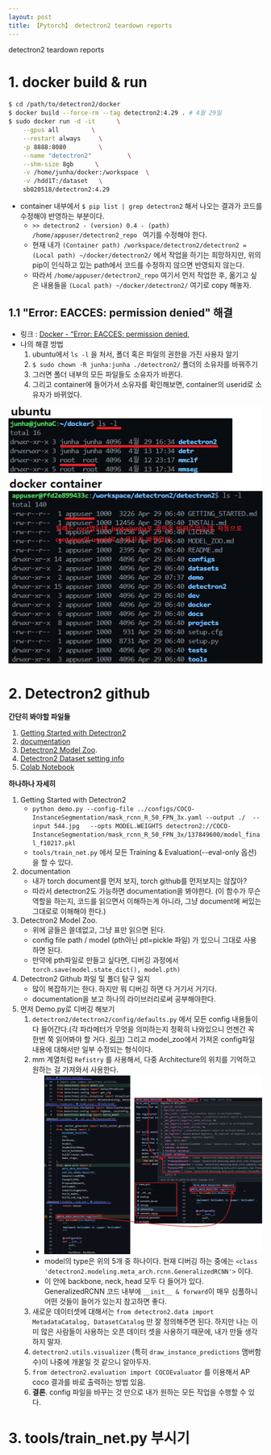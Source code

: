 ```yaml
---
layout: post
title: 【Pytorch】 detectron2 teardown reports
---
```


detectron2 teardown reports 

# 1. docker build & run

```sh
$ cd /path/to/detectron2/docker
$ docker build --force-rm --tag detectron2:4.29 . # 4월 29일
$ sudo docker run -d -it      \
    --gpus all         \
    --restart always     \
    -p 8888:8080         \
    --name "detectron2"          \
    --shm-size 8gb      \
    -v /home/junha/docker:/workspace  \
    -v /hdd1T:/dataset   \
    sb020518/detectron2:4.29
```

- container 내부에서 `$ pip list | grep detectron2` 해서 나오는 결과가 코드를 수정해야 반영하는 부분이다.
  - `>> detectron2 - (version) 0.4 - (path) /home/appuser/detectron2_repo ` 여기를 수정해야 한다. 
  - 현재 내가 `(Container path) /workspace/detectron2/detectron2 = (Local path) ~/docker/detectron2/` 에서 작업을 하기는 희망하지만, 위의 pip이 인식하고 있는 path에서 코드를 수정하지 않으면 반영되지 않는다.
  - 따라서 `/home/appuser/detectron2_repo` 여기서 먼저 작업한 후, 옮기고 싶은 내용들을 `(Local path) ~/docker/detectron2/` 여기로 copy 해놓자.



## 1.1 "Error: EACCES: permission denied" 해결

- 링크 : [Docker - “Error: EACCES: permission denied, ](https://stackoverflow.com/questions/55926705/docker-error-eacces-permission-denied-mkdir-project-node-modules-cache)
- 나의 해결 방법
  1. ubuntu에서 `ls -l` 을 처서, 폴더 혹은 파일의 권한을 가진 사용자 알기
  2. `$ sudo chown -R junha:junha ./detectron2/` 폴더의 소유자를 바꿔주기
  3. 그러면 폴더 내부의 모든 파일들도 소유자가 바뀐다.
  4. 그리고 container에 들어가서 소유자를 확인해보면, container의 userid로 소유자가 바뀌었다.     

![image-20210429172627484](https://github.com/junha1125/Imgaes_For_GitBlog/blob/master/Typora-rcv/image-20210429172627484.png?raw=tru)



# 2. Detectron2 github

**간단히 봐야할 파일들**

1. [Getting Started with Detectron2](https://detectron2.readthedocs.io/tutorials/getting_started.html)
2. [documentation](https://detectron2.readthedocs.org/)
3. [Detectron2 Model Zoo](https://github.com/facebookresearch/detectron2/blob/master/MODEL_ZOO.md).
4. [Detectron2 Dataset setting info](https://github.com/facebookresearch/detectron2/tree/master/datasets)
5. [Colab Notebook](https://colab.research.google.com/drive/16jcaJoc6bCFAQ96jDe2HwtXj7BMD_-m5)



**하나하나 자세히**

1. Getting Started with Detectron2
   - `python demo.py --config-file ../configs/COCO-InstanceSegmentation/mask_rcnn_R_50_FPN_3x.yaml --output ./  --input 544.jpg   --opts MODEL.WEIGHTS detectron2://COCO-InstanceSegmentation/mask_rcnn_R_50_FPN_3x/137849600/model_final_f10217.pkl`
   - `tools/train_net.py` 에서 모든 Training & Evaluation(--eval-only 옵션)을 할 수 있다. 
2. documentation
   - 내가 torch document를 먼저 보지, torch github를 먼저보지는 않잖아?
   - 따라서 detectron2도 가능하면 documentation을 봐야한다. (이 함수가 무슨 역할을 하는지, 코드를 읽으면서 이해하는게 아니라, 그냥 document에 써있는 그대로로 이해해야 한다.)
3. Detectron2 Model Zoo.
   - 위에 글들은 쓸데없고, 그냥 표만 읽으면 된다. 
   - config file path / model (pth아닌 ptl=pickle 파일) 가 있으니 그대로 사용하면 된다.
   - 만약에 pth파일로 만들고 싶다면, 디버깅 과정에서 `torch.save(model.state_dict(), model.pth)` 
4. Detectron2 Github 파일 및 폴더 탐구 일지
   - 많이 복잡하기는 한다. 하지만 뭐 디버깅 하면 다 거기서 거기다.
   - documentation을 보고 하나의 라이브러리로써 공부해야한다. 
5. 먼저 Demo.py로 디버깅 해보기
   1. `detectron2/detectron2/config/defaults.py` 에서 모든 config 내용들이 다 들어간다.(각 파라메터가 무엇을 의미하는지 정확히 나와있으니 언젠간 꼭 한번 쭉 읽어봐야 할 거다. [링크](https://github.com/facebookresearch/detectron2/blob/master/detectron2/config/defaults.py)) 그리고 model_zoo에서 가져온 config파일 내용에 대해서만 일부 수정되는 형식이다.
   2. mm 계열처럼 `Refistry` 를 사용해서, 다중 Architecture의 위치를 기억하고 원하는 걸 가져와서 사용한다.   
      - <img src="https://github.com/junha1125/Imgaes_For_GitBlog/blob/master/Typora-rcv/image-20210429214731195.png?raw=tru" alt="image-20210429214731195" style="zoom:80%;" />
      - model의 type은 위의 5개 중 하나이다. 현재 디버깅 하는 중에는 `<class 'detectron2.modeling.meta_arch.rcnn.GeneralizedRCNN'>` 이다. 
      - 이 안에 backbone, neck, head 모두 다 들어가 있다. GeneralizedRCNN 코드 내부에 `__init__ & forward`이 매우 심플하니 어떤 것들이 들어가 있는지 참고하면 좋다.
   3. 새로운 데이터셋에 대해서는 `from detectron2.data import MetadataCatalog, DatasetCatalog` 만 잘 정의해주면 된다. 하지만 나는 이미 많은 사람들이 사용하는 오픈 데이터 셋을 사용하기 때문에, 내가 만들 생각하지 말자.
   4. `detectron2.utils.visualizer` (특히 `draw_instance_predictions` 맴버함수)이 나중에 개꿀일 것 같으니 알아두자.
   5. `from detectron2.evaluation import COCOEvaluator` 를 이용해서 AP coco 결과를 바로 출력하는 방법 있음.
   6. **결론**. config 파일을 바꾸는 것 만으로 내가 원하는 모든 작업을 수행할 수 있다.







# 3. tools/train_net.py 부시기 



















